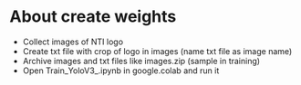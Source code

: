 # About create weights
- Collect images of NTI logo
- Create txt file with crop of logo in images (name txt file as image name)
- Archive images and txt files like images.zip (sample in training)
- Open Train_YoloV3_.ipynb in google.colab and run it
